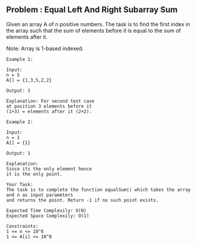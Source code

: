 ## Problem : Equal Left And Right Subarray Sum

Given an array A of n positive numbers. The task is to find the first index in the array such that the sum of elements before it is equal to the sum of elements
after it.

Note:  Array is 1-based indexed.
```
Example 1:

Input: 
n = 5 
A[] = {1,3,5,2,2} 

Output: 3 

Explanation: For second test case 
at position 3 elements before it 
(1+3) = elements after it (2+2). 
```
``` 
Example 2:

Input:
n = 1
A[] = {1}

Output: 1

Explanation:
Since its the only element hence
it is the only point.
```
```
Your Task:
The task is to complete the function equalSum() which takes the array and n as input parameters 
and returns the point. Return -1 if no such point exists.
```
```
Expected Time Complexily: O(N)
Expected Space Complexily: O(1)
```
```
Constraints:
1 <= n <= 10^6
1 <= A[i] <= 10^8
```